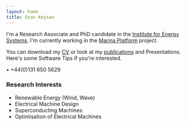 ```yaml
---
layout: home
title: Ozan Keysan
---
```


I'm a Research Associate and PhD candidate in the [Institute for Energy Systems](http://www.see.ed.ac.uk/drupal/research/IES). I'm currently working in the [Marina Platform](http://www.marina-platform.info/) project.

<!---I hold a BSc and MSc in Electrical and Electronics Engineering from METU (Turkey).-->

You can download my [CV](/cv) or look at my [publications](/papers) and Presentations. Here's some Software Tips if you're interested.

<p> <script type="text/javascript">
// http://csarven.ca/hiding-email-addresses
    var string1 = "o.keysan";
    var string2 = "@";
    var string3 = "ed.ac.uk";
    var string4 = string1 + string2 + string3;
    document.write("<a href=" + "mail" + "to:" + string1 + string2 + string3 + ">" + string4 + "</a>");

</script>
<span class="meta">&#8226;</span> 
+44(0)131 650 5629</p>

### Research Interests

- Renewable Energy (Wind, Wave)
- Electrical Machine Design 
- Superconducting Machines
- Optimisation of Electrical Machines
